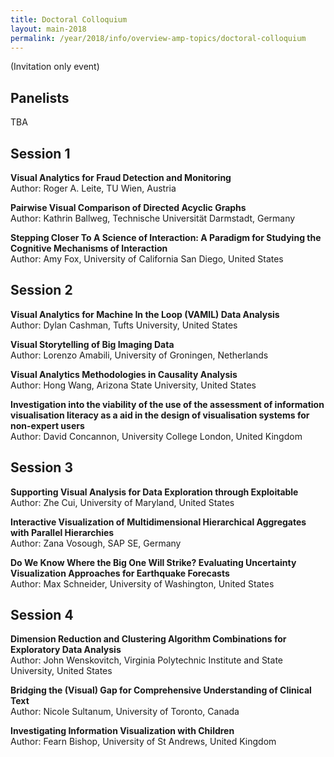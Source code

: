 ```yaml
---
title: Doctoral Colloquium
layout: main-2018
permalink: /year/2018/info/overview-amp-topics/doctoral-colloquium
---
```


(Invitation only event)

## Panelists
TBA

## Session 1
**Visual Analytics for Fraud Detection and Monitoring**    
Author: Roger A. Leite, TU Wien, Austria

**Pairwise Visual Comparison of Directed Acyclic Graphs**    
Author: Kathrin Ballweg, Technische Universität Darmstadt, Germany

**Stepping Closer To A Science of Interaction: A Paradigm for Studying the Cognitive Mechanisms of Interaction**    
Author: Amy Fox, University of California San Diego, United States

## Session 2 
**Visual Analytics for Machine In the Loop (VAMIL) Data Analysis**    
Author: Dylan Cashman, Tufts University, United States

**Visual Storytelling of Big Imaging Data**    
Author: Lorenzo Amabili, University of Groningen, Netherlands

**Visual Analytics Methodologies in Causality Analysis**    
Author: Hong Wang, Arizona State University, United States

**Investigation into the viability of the use of the assessment of information visualisation literacy as a aid in the design of visualisation systems for non-expert users**    
Author: David Concannon, University College London, United Kingdom 

## Session 3 
**Supporting Visual Analysis for Data Exploration through Exploitable**    
Author: Zhe Cui, University of Maryland, United States

**Interactive Visualization of Multidimensional Hierarchical Aggregates with Parallel Hierarchies**    
Author:  Zana Vosough, SAP SE, Germany

**Do We Know Where the Big One Will Strike? Evaluating Uncertainty Visualization Approaches for Earthquake Forecasts**    
Author:  Max Schneider, University of Washington, United States

                
## Session 4 
 **Dimension Reduction and Clustering Algorithm Combinations for Exploratory Data Analysis**    
Author:  John Wenskovitch, Virginia Polytechnic Institute and State University, United States

**Bridging the (Visual) Gap for Comprehensive Understanding of Clinical Text**    
Author:  Nicole Sultanum, University of Toronto, Canada

**Investigating Information Visualization with Children**    
Author:  Fearn Bishop, University of St Andrews, United Kingdom
